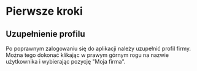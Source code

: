 # Pierwsze kroki

## Uzupełnienie profilu

Po poprawnym zalogowaniu się do aplikacji należy uzupełnić profil firmy. Można tego dokonać klikając w prawym górnym rogu na nazwie użytkownika i wybierając pozycję "Moja firma".


